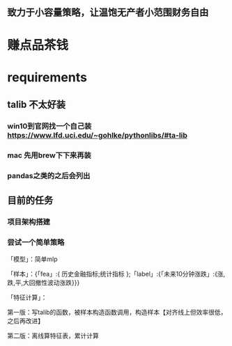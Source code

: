 ## 致力于小容量策略，让温饱无产者小范围财务自由
# 赚点品茶钱


# requirements
## talib  不太好装  
### win10到官网找一个自己装 https://www.lfd.uci.edu/~gohlke/pythonlibs/#ta-lib
### mac 先用brew下下来再装
### pandas之类的之后会列出


## 目前的任务
### 项目架构搭建
### 尝试一个简单策略
「模型」：简单mlp 

「样本」：{「fea」:{
历史金融指标;统计指标
};「label」:{「未来10分钟涨跌」:{涨,跌,平,大回撤性波动涨跌}}}

「特征计算」：

第一版：写talib的函数，被样本构造函数调用，构造样本【对齐线上但效率很低，之后再改进】

第二版：离线算特征表，累计计算